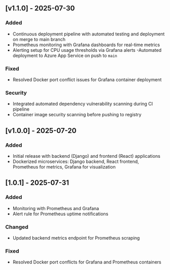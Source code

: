 ## [v1.1.0] - 2025-07-30

### Added

- Continuous deployment pipeline with automated testing and deployment on merge to main branch
- Prometheus monitoring with Grafana dashboards for real-time metrics
- Alerting setup for CPU usage thresholds via Grafana alerts
  -Automated deployment to Azure App Service on push to `main`

### Fixed

- Resolved Docker port conflict issues for Grafana container deployment

### Security

- Integrated automated dependency vulnerability scanning during CI pipeline
- Container image security scanning before pushing to registry

## [v1.0.0] - 2025-07-20

### Added

- Initial release with backend (Django) and frontend (React) applications
- Dockerized microservices: Django backend, React frontend, Prometheus for metrics, Grafana for visualization

## [1.0.1] - 2025-07-31
### Added
- Monitoring with Prometheus and Grafana
- Alert rule for Prometheus uptime notifications

### Changed
- Updated backend metrics endpoint for Prometheus scraping

### Fixed
- Resolved Docker port conflicts for Grafana and Prometheus containers